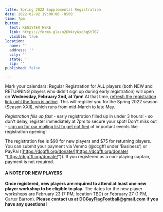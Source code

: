 ```yaml
---
title: Spring 2022 Supplemental Registration
date: 2022-02-02 19:00:00 -0500
time: 7pm
button:
  text: REGISTER HERE
  link: https://forms.gle/n2DW4ryGxd3qStTB7
  visible: true
location:
  name: ''
  address: ''
  city: ''
  state: ''
  zip: ''
published: false

---
```

Mark your calendars: Regular Registration for ALL players (both NEW and RETURNING players who didn't sign up during early registration) will open on **Wednesday, February 2nd, at 7pm!** At that time, [refresh the registration link until the form is active](https://forms.gle/n2DW4ryGxd3qStTB7). This will register you for the Spring 2022 season (Season XXII), which runs from mid-March to late May.

_Registration fills up fast_ - early registration filled up in under 3 hours! - so don't delay, register immediately at 7pm to secure your spot!  Don't miss out - [sign up for our mailing list to get notified](http://eepurl.com/c9JkQz) of important events like registration opening!

The registration fee is $90 for new players and $75 for returning players.  You can submit your payment via Venmo (@dcgffl under ‘Business’) or PayPal ([https://dcgffl.org/donate/](https://dcgffl.org/donate/ "https://dcgffl.org/donate/")). If you registered as a non-playing captain, payment is not required.

#### **A NOTE FOR NEW PLAYERS**

**Once registered, new players are required to attend at least one new player workshop to be eligible to play.** The dates for the new player workshops are February 23 (7 PM, location TBD) or February 27 (1 PM, Carter Barron). **Please contact us at** [**DCGayFlagFootball@gmail.com**](mailto:DCGayFlagFootball@gmail.com?subject=Question%20about%20Season%20XXII%20Registration) **if you have any questions!**
